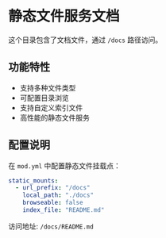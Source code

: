 # 静态文件服务文档

这个目录包含了文档文件，通过 `/docs` 路径访问。

## 功能特性

- 支持多种文件类型
- 可配置目录浏览
- 支持自定义索引文件
- 高性能的静态文件服务

## 配置说明

在 `mod.yml` 中配置静态文件挂载点：

```yaml
static_mounts:
  - url_prefix: "/docs"
    local_path: "./docs"
    browseable: false
    index_file: "README.md"
```

访问地址: `/docs/README.md`